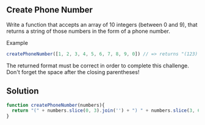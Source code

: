 ## Create Phone Number
Write a function that accepts an array of 10 integers (between 0 and 9), that returns a string of those numbers in the form of a phone number.

Example
```js
createPhoneNumber([1, 2, 3, 4, 5, 6, 7, 8, 9, 0]) // => returns "(123) 456-7890"
```
The returned format must be correct in order to complete this challenge.
Don't forget the space after the closing parentheses!

## Solution
```js
function createPhoneNumber(numbers){
  return "(" + numbers.slice(0, 3).join('') + ") " + numbers.slice(3, 6).join('') + "-" + numbers.slice(6).join('')
}
```